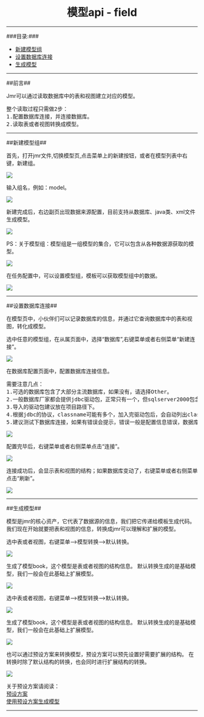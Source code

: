 # <div align="center">模型api - field</div> #

----------

###目录:###

* [新建模型组](#1)
* [设置数据库连接](#2)
* [生成模型](#3)

----------

##前言##

Jmr可以通过读取数据库中的表和视图建立对应的模型。
<pre>
整个读取过程只需做2步：
1.配置数据库连接，并连接数据库。
2.读取表或者视图转换成模型。
</pre>

----------

##<span id="1">新建模型组</span>##

首先，打开jmr文件,切换模型页,点击菜单上的新建按钮，或者在模型列表中右键，新建组。

![](image/model_db_new_group1.png)

输入组名，例如：model。

![](image/model_db_new_group2.png)

新建完成后，右边副页出现数据来源配置，目前支持从数据库、java类、xml文件生成模型。

![](image/model_db_new_group3.png)

PS：关于模型组：模型组是一组模型的集合，它可以包含从各种数据源获取的模型。

![](image/model_db_new_group4.png)

在任务配置中，可以设置模型组，模板可以获取模型组中的数据。

![](image/model_db_new_group5.png)

----------

##<span id="2">设置数据库连接</span>##

在模型页中，小伙伴们可以记录数据库的信息，并通过它查询数据库中的表和视图，转化成模型。


选中任意的模型组，在从属页面中，选择“数据库”,右键菜单或者右侧菜单“新建连接”。

![](image/model_db_set_database1.png)

在数据库配置页面中，配置数据库连接信息。
<pre>
需要注意几点：
1.可选的数据库包含了大部分主流数据库，如果没有，请选择Other。
2.一般数据库厂家都会提供jdbc驱动包，正常只有一个，但sqlserver2000包含3个，请都加入。
3.导入的驱动包建议放在项目路径下。
4.根据jdbc的协议，classname可能有多个，加入完驱动包后，会自动列出classname，请选择合适的使用。
5.建议测试下数据库连接，如果有错误会提示，错误一般是配置信息错误，数据库未安装或者服务没启动。
</pre>

![](image/model_db_set_database2.png)

配置完毕后，右键菜单或者右侧菜单点击“连接”。

![](image/model_db_set_database3.png)

连接成功后，会显示表和视图的结构；如果数据库变动了，右键菜单或者右侧菜单点击“刷新”。

![](image/model_db_set_database4.png)

----------

##<span id="3">生成模型</span>##

模型是jmr的核心资产，它代表了数据源的信息，我们把它传递给模板生成代码。
我们现在开始就要把表和视图的信息，转换成jmr可以理解和扩展的模型。

选中表或者视图，右键菜单-->模型转换-->默认转换。

![](image/model_db_default_model1.png)

生成了模型book，这个模型是表或者视图的结构信息。
默认转换生成的是基础模型，我们一般会在此基础上扩展模型。

![](image/model_db_default_model2.png)

选中表或者视图，右键菜单-->模型转换-->默认转换。

![](image/model_db_default_model1.png)

生成了模型book，这个模型是表或者视图的结构信息。
默认转换生成的是基础模型，我们一般会在此基础上扩展模型。

![](image/model_db_default_model2.png)

也可以通过预设方案来转换模型，预设方案可以预先设置好需要扩展的结构。
在转换时除了默认结构的转换，也会同时进行扩展结构的转换。

![](image/model_db_default_model3.png)

关于预设方案请阅读：  
<a href="model-structure-db-entity.html#11">预设方案</a>  
<a href="model-structure-db-entity.html#12">使用预设方案生成模型</a>

----------